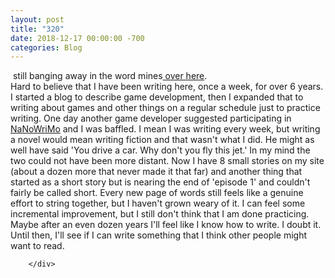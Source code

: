 ```yaml
---
layout: post
title: "320"
date: 2018-12-17 00:00:00 -700
categories: Blog
---
```


<div class="blog-content">
				<div class="paragraph">&nbsp;still banging away in the word mines<a href="../story-007---unfinished.html" target="_blank"> over here</a>.&nbsp;<br>Hard to believe that I have been writing here, once a week, for over 6 years. I started a blog to describe game development, then I expanded that to writing about games and other things on a regular schedule just to practice writing. One day another game developer suggested participating in <a href="https://nanowrimo.org/" target="_blank">NaNoWriMo</a>&nbsp;and I was baffled. I mean I was writing every week, but writing a novel would mean writing fiction and that wasn't what I did. He might as well have said 'You drive a car. Why don't you fly this jet.' In my mind the two could not have been more distant. Now I have 8 small stories on my site (about a dozen more that never made it that far) and another thing that started as a short story but is nearing the end of 'episode 1' and couldn't fairly be called short. Every new page of words still feels like a genuine effort to string together, but I haven't grown weary of it. I can feel some incremental improvement, but I still don't think that I am done practicing. Maybe after an even dozen years I'll feel like I know how to write. I doubt it. Until then, I'll see if I can write something that I think other people might want to read.</div>

		</div>
        